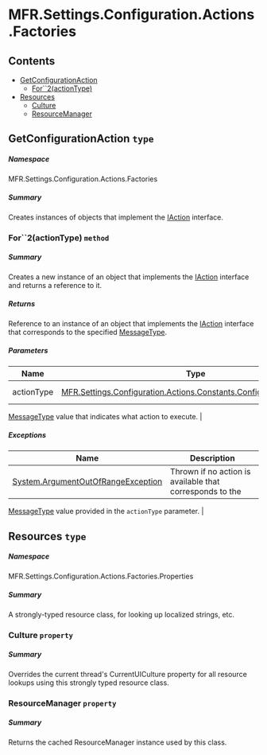 <a name='assembly'></a>
# MFR.Settings.Configuration.Actions.Factories

## Contents

- [GetConfigurationAction](#T-MFR-Settings-Configuration-Actions-Factories-GetConfigurationAction 'MFR.Settings.Configuration.Actions.Factories.GetConfigurationAction')
  - [For\`\`2(actionType)](#M-MFR-Settings-Configuration-Actions-Factories-GetConfigurationAction-For``2-MFR-Settings-Configuration-Actions-Constants-ConfigurationActionType- 'MFR.Settings.Configuration.Actions.Factories.GetConfigurationAction.For``2(MFR.Settings.Configuration.Actions.Constants.ConfigurationActionType)')
- [Resources](#T-MFR-Settings-Configuration-Actions-Factories-Properties-Resources 'MFR.Settings.Configuration.Actions.Factories.Properties.Resources')
  - [Culture](#P-MFR-Settings-Configuration-Actions-Factories-Properties-Resources-Culture 'MFR.Settings.Configuration.Actions.Factories.Properties.Resources.Culture')
  - [ResourceManager](#P-MFR-Settings-Configuration-Actions-Factories-Properties-Resources-ResourceManager 'MFR.Settings.Configuration.Actions.Factories.Properties.Resources.ResourceManager')

<a name='T-MFR-Settings-Configuration-Actions-Factories-GetConfigurationAction'></a>
## GetConfigurationAction `type`

##### Namespace

MFR.Settings.Configuration.Actions.Factories

##### Summary

Creates instances of objects that implement the
[IAction](#T-MFR-Messages-Actions-Interfaces-IAction 'MFR.Messages.Actions.Interfaces.IAction')
interface.

<a name='M-MFR-Settings-Configuration-Actions-Factories-GetConfigurationAction-For``2-MFR-Settings-Configuration-Actions-Constants-ConfigurationActionType-'></a>
### For\`\`2(actionType) `method`

##### Summary

Creates a new instance of an object that implements the
[IAction](#T-MFR-Messages-Actions-Interfaces-IAction 'MFR.Messages.Actions.Interfaces.IAction')
interface and returns a reference to it.

##### Returns

Reference to an instance of an object that implements the
[IAction](#T-MFR-Messages-Actions-Interfaces-IAction 'MFR.Messages.Actions.Interfaces.IAction')
interface
that corresponds to the specified
[MessageType](#T-MFR-Messages-Constants-MessageType 'MFR.Messages.Constants.MessageType').

##### Parameters

| Name | Type | Description |
| ---- | ---- | ----------- |
| actionType | [MFR.Settings.Configuration.Actions.Constants.ConfigurationActionType](#T-MFR-Settings-Configuration-Actions-Constants-ConfigurationActionType 'MFR.Settings.Configuration.Actions.Constants.ConfigurationActionType') | (Required.) A
[MessageType](#T-MFR-Messages-Constants-MessageType 'MFR.Messages.Constants.MessageType')
value that
indicates what action to execute. |

##### Exceptions

| Name | Description |
| ---- | ----------- |
| [System.ArgumentOutOfRangeException](http://msdn.microsoft.com/query/dev14.query?appId=Dev14IDEF1&l=EN-US&k=k:System.ArgumentOutOfRangeException 'System.ArgumentOutOfRangeException') | Thrown if no action is available that corresponds to the
[MessageType](#T-MFR-Messages-Constants-MessageType 'MFR.Messages.Constants.MessageType')
value provided
in the `actionType` parameter. |

<a name='T-MFR-Settings-Configuration-Actions-Factories-Properties-Resources'></a>
## Resources `type`

##### Namespace

MFR.Settings.Configuration.Actions.Factories.Properties

##### Summary

A strongly-typed resource class, for looking up localized strings, etc.

<a name='P-MFR-Settings-Configuration-Actions-Factories-Properties-Resources-Culture'></a>
### Culture `property`

##### Summary

Overrides the current thread's CurrentUICulture property for all
  resource lookups using this strongly typed resource class.

<a name='P-MFR-Settings-Configuration-Actions-Factories-Properties-Resources-ResourceManager'></a>
### ResourceManager `property`

##### Summary

Returns the cached ResourceManager instance used by this class.

